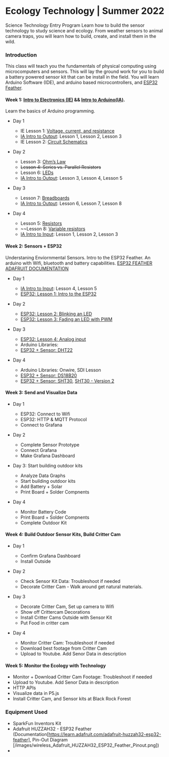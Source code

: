 # Ecology Technology | Summer 2022 
Science Technology Entry Program 
Learn how to build the sensor technology to study science and ecology.  From weather sensors to animal camera traps, you will learn how to build, create, and install them in the wild.

### Introduction
This class will teach you the fundamentals of physical computing using microcomputers and sensors. This will lay the ground work for you to build a battery powered sensor kit that can be install in the field.  You will learn Arduino Software (IDE), and arduino based microcontrollers, and [ESP32 Feather](https://learn.adafruit.com/adafruit-huzzah32-esp32-feather).  


#### Week 1: [Intro to Electronics (IE)](https://makeabilitylab.github.io/physcomp/electronics/) && [Intro to Arduino(IA)](https://makeabilitylab.github.io/physcomp/arduino/).   
Learn the basics of Arduino programming. 

 - Day 1 
   - IE Lesson 1: [Voltage, current, and resistance](https://makeabilitylab.github.io/physcomp/electronics/electricity-basics.html)
   - [IA Intro to Output](https://makeabilitylab.github.io/physcomp/arduino/#intro-to-output): Lesson 1, Lesson 2, Lesson 3 
   - IE Lesson 2: [Circuit Schematics](https://makeabilitylab.github.io/physcomp/electronics/schematics.html)
 
   
 - Day 2 
   - Lesson 3: [Ohm’s Law](https://makeabilitylab.github.io/physcomp/electronics/ohms-law.html)
   - ~~Lesson 4: Series vs. Parallel Resistors~~
   - Lesson 6: [LEDs](https://makeabilitylab.github.io/physcomp/electronics/leds.html)
   - [IA Intro to Output](https://makeabilitylab.github.io/physcomp/arduino/#intro-to-output): Lesson 3, Lesson 4, Lesson 5

- Day 3
  - Lesson 7: [Breadboards](https://makeabilitylab.github.io/physcomp/electronics/breadboards.html)
  - [IA Intro to Output](https://makeabilitylab.github.io/physcomp/arduino/#intro-to-output): Lesson 6, Lesson 7, Lesson 8

- Day 4
  - Lesson 5: [Resistors](https://makeabilitylab.github.io/physcomp/electronics/resistors.html)
  - ~~Lesson 8: [Variable resistors](https://makeabilitylab.github.io/physcomp/electronics/variable-resistors.html)
  - [IA Intro to Input](https://makeabilitylab.github.io/physcomp/arduino/#intro-to-input): Lesson 1, Lesson 2, Lesson 3

#### Week 2: Sensors + ESP32
Understaning Enviornmental Sensors.  Intro to the ESP32 Feather. An arduino with Wifi, bluetooth and battery capabilities.
[ESP32 FEATHER ADAFRUIT DOCUMENTATION](https://learn.adafruit.com/adafruit-huzzah32-esp32-feather)

- Day 1
  - [IA Intro to Input](https://makeabilitylab.github.io/physcomp/arduino/#intro-to-input): Lesson 4, Lesson 5
  - [ESP32: Lesson 1: Intro to the ESP32](https://makeabilitylab.github.io/physcomp/esp32/esp32.html)

- Day 2
  - [ESP32: Lesson 2: Blinking an LED](https://makeabilitylab.github.io/physcomp/esp32/led-blink.html)
  - [ESP32: Lesson 3: Fading an LED with PWM](https://makeabilitylab.github.io/physcomp/esp32/led-fade.html)

- Day 3
  - [ESP32: Lesson 4: Analog input](https://makeabilitylab.github.io/physcomp/esp32/pot-fade.html)
  - Arduino Libraries:
  - [ESP32 + Sensor: DHT22](https://randomnerdtutorials.com/esp32-dht11-dht22-temperature-humidity-sensor-arduino-ide/)

- Day 4
  - Arduino Libraries: Onwire, SDI Lesson
  - [ESP32 + Sensor: DS18B20](https://randomnerdtutorials.com/esp32-ds18b20-temperature-arduino-ide/)
  - [ESP32 + Sensor: SHT30](https://web.cecs.pdx.edu/~gerry/class/feather_sense/on-board/tempRH/), [SHT30 - Version 2](http://www.esp32learning.com/code/sht30-humidity-sensor-and-esp32-board-example.php)

#### Week 3: Send and Visualize Data
- Day 1
  - ESP32: Connect to Wifi
  - ESP32: HTTP & MQTT Protocol 
  - Connect to Grafana

- Day 2
  - Complete Sensor Prototype
  - Connect Grafana
  - Make Grafana Dashboard

- Day 3: Start building outdoor kits
  - Analyze Data Graphs
  - Start building outdoor kits
  - Add Battery + Solar
  - Print Board + Solder Compnents 

- Day 4
  - Monitor Battery Code
  - Print Board + Solder Compnents 
  - Complete Outdoor Kit 

#### Week 4: Build Outdoor Sensor Kits, Build Critter Cam

- Day 1
  - Confirm Grafana Dashboard
  - Install Outside
 
- Day 2
  - Check Sensor Kit Data: Troubleshoot if needed
  - Decorate Critter Cam - Walk around get natural materials.

- Day 3
  - Decorate Critter Cam, Set up camera to Wifi
  - Show off Crittercam Decorations
  - Install Critter Cams Outside with Sensor Kit
  - Put Food in critter cam

- Day 4
  - Monitor Critter Cam: Troubleshoot if needed
  - Download best footage from Critter Cam
  - Upload to Youtube. Add Senor Data in description 

#### Week 5: Monitor the Ecology with Technology 

  -  Monitor + Download Critter Cam Footage: Troubleshoot if needed
  -  Upload to Youtube. Add Senor Data in description
  -  HTTP APIs
  -  Visualize data in P5.js
  -  Install Critter Cam, and Sensor kits at Black Rock Forest   





### Equipment Used ###

- SparkFun Inventors Kit
- Adafruit HUZZAH32 - ESP32 Feather (Documentation[https://learn.adafruit.com/adafruit-huzzah32-esp32-feather], Pin-Out Diagram [/images/wireless_Adafruit_HUZZAH32_ESP32_Feather_Pinout.png])
-  
